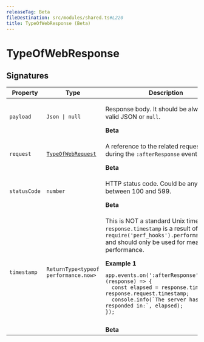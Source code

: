 ```yaml
---
releaseTag: Beta
fileDestination: src/modules/shared.ts#L220
title: TypeOfWebResponse (Beta)
---
```


# TypeOfWebResponse

## Signatures

<table><thead><tr><th>Property</th><th>Type</th><th>Description</th></tr></thead><tbody><tr id="payload"><td><h3 aria-hidden="true" tabindex="-1" hidden>payload</h3><pre class="language-ts"><code>payload</code></pre></td><td><pre class="language-ts"><code>Json &#124; null</code></pre></td><td><div><p>Response body. It should be always a valid JSON or <code>null</code>. </p></div><div><strong>Beta</strong></div></td></tr><tr id="request"><td><h3 aria-hidden="true" tabindex="-1" hidden>request</h3><pre class="language-ts"><code>request</code></pre></td><td><pre class="language-ts"><code><a href="TypeOfWebRequest.md">TypeOfWebRequest</a></code></pre></td><td><div><p>A reference to the related request. Useful during the <code>:afterResponse</code> event. </p></div><div><strong>Beta</strong></div></td></tr><tr id="statuscode"><td><h3 aria-hidden="true" tabindex="-1" hidden>statusCode</h3><pre class="language-ts"><code>statusCode</code></pre></td><td><pre class="language-ts"><code>number</code></pre></td><td><div><p>HTTP status code. Could be any number between 100 and 599. </p></div><div><strong>Beta</strong></div></td></tr><tr id="timestamp"><td><h3 aria-hidden="true" tabindex="-1" hidden>timestamp</h3><pre class="language-ts"><code>timestamp</code></pre></td><td><pre class="language-ts"><code>ReturnType&lt;typeof performance.now&gt;</code></pre></td><td><div><p>This is NOT a standard Unix timestamp. <code>response.timestamp</code> is a result of calling <code>require('perf_hooks').performance.now()</code> and should only be used for measuring performance.  </p></div><div><strong>Example 1</strong>
 
<pre><code class="language-ts">app.events.on(':afterResponse', (response) => {
  const elapsed = response.timestamp - response.request.timestamp;
  console.info(`The server has responded in:`, elapsed);
});

</code></pre>

 </div><div><strong>Beta</strong></div></td></tr></tbody></table>
